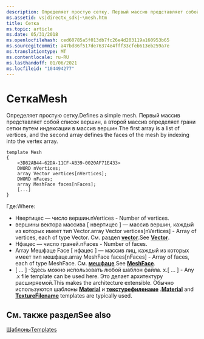 ```yaml
---
description: Определяет простую сетку. Первый массив представляет собой список вершин, а второй массив определяет грани сетки путем индексации в массив вершин.
ms.assetid: vs|directx_sdk|~\mesh.htm
title: Сетка
ms.topic: article
ms.date: 05/31/2018
ms.openlocfilehash: ced60785a5f013db7fc26e4d203119a160953b65
ms.sourcegitcommit: a47bd86f517de76374e4fff33cfeb613eb259a7e
ms.translationtype: MT
ms.contentlocale: ru-RU
ms.lasthandoff: 01/06/2021
ms.locfileid: "104494277"
---
```

# <a name="mesh"></a><span data-ttu-id="c45b2-104">Сетка</span><span class="sxs-lookup"><span data-stu-id="c45b2-104">Mesh</span></span>

<span data-ttu-id="c45b2-105">Определяет простую сетку.</span><span class="sxs-lookup"><span data-stu-id="c45b2-105">Defines a simple mesh.</span></span> <span data-ttu-id="c45b2-106">Первый массив представляет собой список вершин, а второй массив определяет грани сетки путем индексации в массив вершин.</span><span class="sxs-lookup"><span data-stu-id="c45b2-106">The first array is a list of vertices, and the second array defines the faces of the mesh by indexing into the vertex array.</span></span>

``` syntax
template Mesh
{
    <3D82AB44-62DA-11CF-AB39-0020AF71E433>
    DWORD nVertices;
    array Vector vertices[nVertices];
    DWORD nFaces;
    array MeshFace faces[nFaces];
    [...]
}
```

<span data-ttu-id="c45b2-107">Где:</span><span class="sxs-lookup"><span data-stu-id="c45b2-107">Where:</span></span>

-   <span data-ttu-id="c45b2-108">Нвертицес — число вершин.</span><span class="sxs-lookup"><span data-stu-id="c45b2-108">nVertices - Number of vertices.</span></span>
-   <span data-ttu-id="c45b2-109">вершины вектора массива \[ нвертицес \] — массив вершин, каждый из которых имеет тип Vector.</span><span class="sxs-lookup"><span data-stu-id="c45b2-109">array Vector vertices\[nVertices\] - Array of vertices, each of type Vector.</span></span> <span data-ttu-id="c45b2-110">См. раздел [**vector**](vector.md).</span><span class="sxs-lookup"><span data-stu-id="c45b2-110">See [**Vector**](vector.md).</span></span>
-   <span data-ttu-id="c45b2-111">Нфацес — число граней.</span><span class="sxs-lookup"><span data-stu-id="c45b2-111">nFaces - Number of faces.</span></span>
-   <span data-ttu-id="c45b2-112">Array Мешфаце Face \[ нфацес \] — массив лиц, каждый из которых имеет тип мешфаце.</span><span class="sxs-lookup"><span data-stu-id="c45b2-112">array MeshFace faces\[nFaces\] - Array of faces, each of type MeshFace.</span></span> <span data-ttu-id="c45b2-113">См. [**мешфаце**](meshface.md).</span><span class="sxs-lookup"><span data-stu-id="c45b2-113">See [**MeshFace**](meshface.md).</span></span>
-   <span data-ttu-id="c45b2-114">\[ ... \] -Здесь можно использовать любой шаблон файла. x.</span><span class="sxs-lookup"><span data-stu-id="c45b2-114">\[ ... \] - Any .x file template can be used here.</span></span> <span data-ttu-id="c45b2-115">Это делает архитектуру расширяемой.</span><span class="sxs-lookup"><span data-stu-id="c45b2-115">This makes the architecture extensible.</span></span> <span data-ttu-id="c45b2-116">Обычно используются шаблоны [**Material**](material.md) и [**текстурефиленаме**](texturefilename.md) .</span><span class="sxs-lookup"><span data-stu-id="c45b2-116">[**Material**](material.md) and [**TextureFilename**](texturefilename.md) templates are typically used.</span></span>

## <a name="see-also"></a><span data-ttu-id="c45b2-117">См. также раздел</span><span class="sxs-lookup"><span data-stu-id="c45b2-117">See also</span></span>

<dl> <dt>

[<span data-ttu-id="c45b2-118">Шаблоны</span><span class="sxs-lookup"><span data-stu-id="c45b2-118">Templates</span></span>](dx9-graphics-reference-x-file-format-templates.md)
</dt> </dl>

 

 



